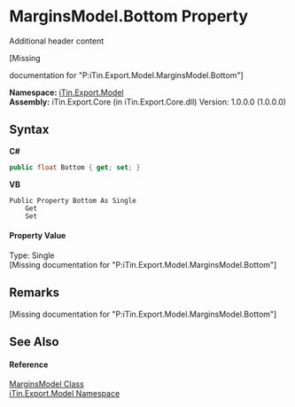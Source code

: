 # MarginsModel.Bottom Property 
Additional header content 

\[Missing <summary> documentation for "P:iTin.Export.Model.MarginsModel.Bottom"\]

**Namespace:**&nbsp;<a href="ef57ffcc-e95e-b212-5a46-9aa6f5a3511f">iTin.Export.Model</a><br />**Assembly:**&nbsp;iTin.Export.Core (in iTin.Export.Core.dll) Version: 1.0.0.0 (1.0.0.0)

## Syntax

**C#**<br />
``` C#
public float Bottom { get; set; }
```

**VB**<br />
``` VB
Public Property Bottom As Single
	Get
	Set
```


#### Property Value
Type: Single<br />\[Missing <value> documentation for "P:iTin.Export.Model.MarginsModel.Bottom"\]

## Remarks
\[Missing <remarks> documentation for "P:iTin.Export.Model.MarginsModel.Bottom"\]

## See Also


#### Reference
<a href="9169ba51-2f2d-0b19-403d-e4673fa0563e">MarginsModel Class</a><br /><a href="ef57ffcc-e95e-b212-5a46-9aa6f5a3511f">iTin.Export.Model Namespace</a><br />